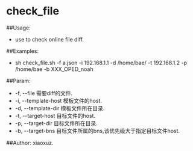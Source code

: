 # check_file

##Usage:
 * use to check online file diff.

##Examples:
 * sh check_file.sh -f a.json -i 192.168.1.1 -d /home/bae/ -t 192.168.1.2 -p /home/bae -b XXX_OPED_noah

##Param:
 * -f, --file               需要diff的文件.
 * -i, --template-host      模板文件的host.
 * -d, --template-dir       模板文件所在目录.
 * -t, --target-host        目标文件的host.
 * -p, --target-dir         目标文件所在目录.
 * -b, --target-bns         目标文件所属的bns,该优先级大于指定目标文件host.

##Author: xiaoxuz.
